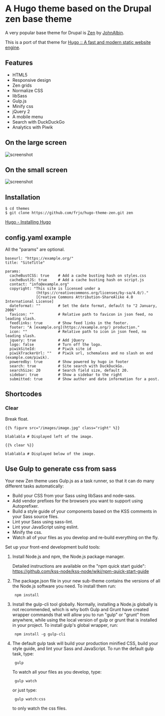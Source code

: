 # A Hugo theme based on the Drupal zen base theme

A very popular base theme for Drupal is [Zen](https://www.drupal.org/project/zen) by [JohnAlbin](https://www.drupal.org/u/johnalbin).

This is a port of that theme for [Hugo :: A fast and modern static website engine](https://gohugo.io/).


## Features

* HTML5
* Responsive design
* Zen grids
* Normalize CSS
* libSass
* Gulp.js
* Minify css
* jQuery 2
* A mobile menu
* Search with DuckDuckGo
* Analytics with Piwik


## On the large screen

![screenshot](https://raw.githubusercontent.com/frjo/hugo-theme-zen/master/images/tn.png)


## On the small screen

![screenshot](https://raw.githubusercontent.com/frjo/hugo-theme-zen/master/images/tn_mobil.png)


## Installation

```
$ cd themes
$ git clone https://github.com/frjo/hugo-theme-zen.git zen
```

[Hugo - Installing Hugo](http://gohugo.io/overview/installing/)


## config.yaml example

All the "params" are optional.

```
baseurl: "https://example.org/"
title: "SiteTitle"

params:
  cacheBustCSS: true    # Add a cache busting hash on styles.css
  cacheBustJS: true     # Add a cache busting hash on script.js
  contact: "info@example.org"
  copyright: "This site is licensed under a 
              (https://creativecommons.org/licenses/by-sa/4.0/)."
              [Creative Commons Attribution-ShareAlike 4.0 International License]
  dateformat: ""        # Set the date format, default to "2 January, 2006"
  favicon: ""           # Relative path to favicon in json feed, no leading slash.
  feedlinks: true       # Show feed links in the footer.
  footer: "A [example.org](https://example.org/) production."
  icon: ""              # Relative path to icon in json feed, no leading slash.
  jquery: true          # Add jQuery
  logo: false           # Turn off the logo.
  piwikSiteId:          # Piwik site id
  piwikTrackerUrl: ""   # Piwik url, schemaless and no slash on end (example.com/piwik).
  poweredby: true       # Show powered by hugo in footer
  search: true          # Site search with DuckDuckGo.
  searchSize: 20        # Search field size, default 20.
  sidebar: true         # Show a sidebar to the right
  submitted: true       # Show author and date information for a post.
```


## Shortcodes

### Clear

Break float.

```
{{% figure src="/images/image.jpg" class="right" %}}

blablabla # Displayed left of the image.

{{% clear %}}

blablabla # Displayed below of the image.
```

## Use Gulp to generate css from sass

Your new Zen theme uses Gulp.js as a task runner, so that it can do many
different tasks automatically:

* Build your CSS from your Sass using libSass and node-sass.
* Add vendor prefixes for the browsers you want to support using Autoprefixer.
* Build a style guide of your components based on the KSS comments in your Sass
source files.
* Lint your Sass using sass-lint.
* Lint your JavaScript using eslint.
* Minify the css.
* Watch all of your files as you develop and re-build everything on the fly.

Set up your front-end development build tools:

1. Install Node.js and npm, the Node.js package manager.

    Detailed instructions are available on the "npm quick start guide":
    https://github.com/kss-node/kss-node/wiki/npm-quick-start-guide

2. The package.json file in your new sub-theme contains the versions of all the
Node.js software you need. To install them run:

        npm install

3. Install the gulp-cli tool globally. Normally, installing a Node.js globally
is not recommended, which is why both Gulp and Grunt have created wrapper
commands that will allow you to run "gulp" or "grunt" from anywhere, while
using the local version of gulp or grunt that is installed in your project.
To install gulp's global wrapper, run:

        npm install -g gulp-cli

5. The default gulp task will build your production minified CSS,
build your style guide, and lint your Sass and JavaScript.
To run the default gulp task, type:

        gulp

    To watch all your files as you develop, type:

        gulp watch

    or just type:

        gulp watch:css
  
    to only watch the css files.
